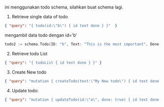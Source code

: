 ini menggunakan todo schema, silahkan buat schema lagi.

1. Retrieve single data of todo

```json
{ "query": "{ todo(id:\"b\") { id text done } }"  }
```
mengambil data todo dengan id='b'

```go
todo2 := schema.Todo{ID: "b", Text: "This is the most important", Done: false}
```

2. Retrieve todo List 
```json
{ "query": "{ todoList { id text done } }" }
```

3. Create New todo
```json
{ "query": "mutation { createTodo(text:\"My New todo\") { id text done } }" }
```

4. Update todo:
```json
{ "query": "mutation { updateTodo(id:\"a\", done: true) { id text done } }" }
```
